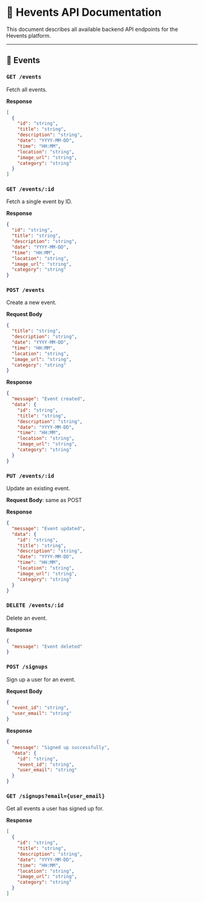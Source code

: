 # 📘 Hevents API Documentation

This document describes all available backend API endpoints for the Hevents platform.

---

## 📂 Events

### `GET /events`

Fetch all events.

**Response**

```json
[
  {
    "id": "string",
    "title": "string",
    "description": "string",
    "date": "YYYY-MM-DD",
    "time": "HH:MM",
    "location": "string",
    "image_url": "string",
    "category": "string"
  }
]
```

### `GET /events/:id`

Fetch a single event by ID.

**Response**

```json
{
  "id": "string",
  "title": "string",
  "description": "string",
  "date": "YYYY-MM-DD",
  "time": "HH:MM",
  "location": "string",
  "image_url": "string",
  "category": "string"
}
```

### `POST /events`

Create a new event.

**Request Body**

```json
{
  "title": "string",
  "description": "string",
  "date": "YYYY-MM-DD",
  "time": "HH:MM",
  "location": "string",
  "image_url": "string",
  "category": "string"
}
```

**Response**

```json
{
  "message": "Event created",
  "data": {
    "id": "string",
    "title": "string",
    "description": "string",
    "date": "YYYY-MM-DD",
    "time": "HH:MM",
    "location": "string",
    "image_url": "string",
    "category": "string"
  }
}
```

### `PUT /events/:id`

Update an existing event.

**Request Body**: same as POST

**Response**

```json
{
  "message": "Event updated",
  "data": {
    "id": "string",
    "title": "string",
    "description": "string",
    "date": "YYYY-MM-DD",
    "time": "HH:MM",
    "location": "string",
    "image_url": "string",
    "category": "string"
  }
}
```

### `DELETE /events/:id`

Delete an event.

**Response**

```json
{
  "message": "Event deleted"
}
```

### `POST /signups`

Sign up a user for an event.

**Request Body**

```json
{
  "event_id": "string",
  "user_email": "string"
}
```

**Response**

```json
{
  "message": "Signed up successfully",
  "data": {
    "id": "string",
    "event_id": "string",
    "user_email": "string"
  }
}
```

### `GET /signups?email={user_email}`

Get all events a user has signed up for.

**Response**

```json
[
  {
    "id": "string",
    "title": "string",
    "description": "string",
    "date": "YYYY-MM-DD",
    "time": "HH:MM",
    "location": "string",
    "image_url": "string",
    "category": "string"
  }
]
```

